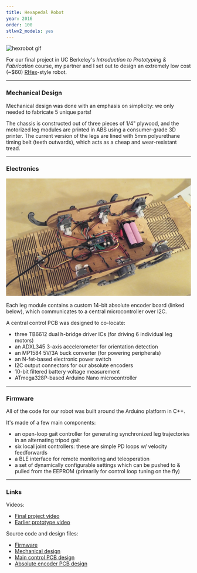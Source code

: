 ```yaml
---
title: Hexapedal Robot
year: 2016
order: 100
stlwv2_models: yes
---
```


![hexrobot gif](/assets/images/sparky_animated.gif)

For our final project in UC Berkeley's *Introduction to Prototyping & Fabrication* course, my partner and I set out to design an extremely low cost (~$60) [RHex](https://en.wikipedia.org/wiki/Rhex)-style robot.

---

<div class="stlwv2-model" data-model-url="/assets/models/hexrobot_full.stl"></div>

### Mechanical Design

Mechanical design was done with an emphasis on simplicity: we only needed to fabricate 5 unique parts!

The chassis is constructed out of three pieces of 1/4" plywood, and the motorized leg modules are printed in ABS using a consumer-grade 3D printer. The current version of the legs are lined with 5mm polyurethane timing belt (teeth outwards), which acts as a cheap and wear-resistant tread.

---

### Electronics

![hexrobot electronics](/assets/images/rhex_electronics.jpg)

Each leg module contains a custom 14-bit absolute encoder board (linked below), which communicates to a central microcontroller over I2C.

A central control PCB was designed to co-locate:
- three TB6612 dual h-bridge driver ICs (for driving 6 individual leg motors)
- an ADXL345 3-axis accelerometer for orientation detection
- an MP1584 5V/3A buck converter (for powering peripherals)
- an N-fet-based electronic power switch
- I2C output connectors for our absolute encoders
- 10-bit filtered battery voltage measurement
- ATmega328P-based Arduino Nano microcontroller

---

### Firmware

All of the code for our robot was built around the Arduino platform in C++.

It's made of a few main components:
- an open-loop gait controller for generating synchronized leg trajectories in an alternating tripod gait
- six local joint controllers: these are simple PD loops w/ velocity feedforwards
- a BLE interface for remote monitoring and teleoperation
- a set of dynamically configurable settings which can be pushed to & pulled from the EEPROM (primarily for control loop tuning on the fly)

---

### Links

Videos:
- [Final project video](https://www.youtube.com/watch?v=aiBIEI0JHwY)
- [Earlier prototype video](https://www.youtube.com/watch?v=FYNiEJGiTPM)

Source code and design files:
- [Firmware](https://github.com/brentyi/sparky_firmware)
- [Mechanical design](https://github.com/nanditapiyer/sparky_mechanical)
- [Main control PCB design](https://github.com/brentyi/sparky_electronics)
- [Absolute encoder PCB design](https://github.com/brentyi/as5048b_breakout)
